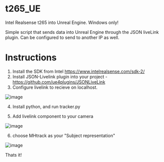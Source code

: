# t265_UE
Intel Realsense t265 into Unreal Engine. Windows only!

Simple script that sends data into Unreal Engine through the JSON liveLink plugin. Can be configured to send to another IP as well.

# Instructions
1. Install the SDK from Intel https://www.intelrealsense.com/sdk-2/
2. Install JSON-Livelink plugin into your project - https://github.com/ue4plugins/JSONLiveLink
3. Configure livelink to recieve on localhost.

![image](https://user-images.githubusercontent.com/23232326/136547962-7b521660-e3d3-4b53-8ab5-6809187c0366.png)

4. Install python, and run tracker.py

5. Add livelink component to your camera

![image](https://user-images.githubusercontent.com/23232326/136548300-f6686048-9b91-4e7f-9efd-17a724fe0d9e.png)

6. choose MHtrack as your "Subject representation"

![image](https://user-images.githubusercontent.com/23232326/136548328-ad5ef274-c035-4902-80c3-da6240c994ec.png)



Thats it! 





